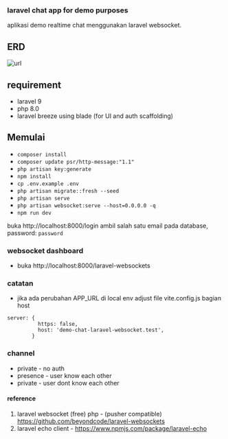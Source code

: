 ### laravel chat app for demo purposes
aplikasi demo realtime chat menggunakan laravel websocket.

## ERD
![url](https://im.ge/i/icgGMF)

## requirement
- laravel 9
- php 8.0
- laravel breeze using blade (for UI and auth scaffolding)

## Memulai
- `composer install`
- `composer update psr/http-message:"1.1"`
- `php artisan key:generate`
- `npm install`
- `cp .env.example .env`
- `php artisan migrate::fresh --seed`
- `php artisan serve`
- `php artisan websocket:serve --host=0.0.0.0 -q`
- `npm run dev`

buka http://localhost:8000/login ambil salah satu email pada database, password: `password`

### websocket dashboard
- buka http://localhost:8000/laravel-websockets

### catatan
- jika ada perubahan APP_URL di local env adjust file vite.config.js bagian host 
```
server: {
          https: false,
          host: 'demo-chat-laravel-websocket.test',
        }
```

### channel
- private - no auth
- presence - user know each other
- private - user dont know each other

#### reference
1. laravel websocket (free) php - (pusher compatible) https://github.com/beyondcode/laravel-websockets
2. laravel echo client - https://www.npmjs.com/package/laravel-echo

